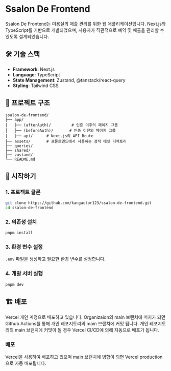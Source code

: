 # Ssalon De Frontend

Ssalon De Frontend는 미용실의 매출 관리를 위한 웹 애플리케이션입니다. Next.js와 TypeScript를 기반으로 개발되었으며, 사용자가 직관적으로 예약 및 매출을 관리할 수 있도록 설계되었습니다.

## 🛠 기술 스택

- **Framework**: Next.js
- **Language**: TypeScript
- **State Management**: Zustand, @tanstack/react-query
- **Styling**: Tailwind CSS

## 📂 프로젝트 구조

```plaintext
ssalon-de-frontend/
├── app/
│   ├── (afterAuth)/         # 인증 이후의 페이지 그룹
│   ├── (beforeAuth)/       # 인증 이전의 페이지 그룹
│   ├── api/      # Next.js의 API Route
├── assets/       # 프론트엔드에서 사용하는 정적 에셋 디렉토리
├── queries/
├── shared/
├── zustand/
└── README.md
```

## 🚀 시작하기

### 1. 프로젝트 클론

```sh
git clone https://github.com/kangactor123/ssalon-de-frontend.git
cd ssalon-de-frontend
```

### 2. 의존성 설치

```sh
pnpm install
```

### 3. 환경 변수 설정

`.env` 파일을 생성하고 필요한 환경 변수를 설정합니다.

### 4. 개발 서버 실행

```sh
pnpm dev
```

## 🏗️ 배포

Vercel 개인 계정으로 배포하고 있습니다. Organizaion의 main 브랜치에 머지가 되면 Github Actions를 통해 개인 레포지토리의 main 브랜치에 커밋 됩니다.
개인 레포지토리의 main 브랜치에 커밋이 될 경우 Vercel CI/CD에 의해 자동으로 배포가 됩니다.

### 배포

Vercel을 사용하여 배포하고 있으며 main 브랜치에 병합이 되면 Vercel production으로 자동 배포됩니다.
